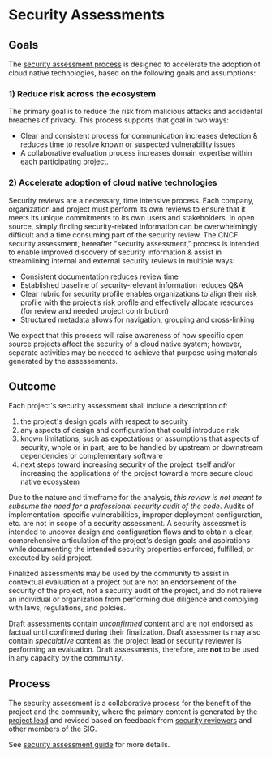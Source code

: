 # Security Assessments

## Goals

The [security assessment process](guide) is designed to accelerate the adoption of cloud native technologies, based on the following goals and assumptions:

### 1) Reduce risk across the ecosystem

The primary goal is to reduce the risk from malicious attacks and accidental breaches of privacy. This process supports that goal in two ways:

   * Clear and consistent process for communication increases detection & reduces time to resolve known or suspected vulnerability issues
   * A collaborative evaluation process increases domain expertise within each participating project.

### 2) Accelerate adoption of cloud native technologies

Security reviews are a necessary, time intensive process. Each company, organization and project must perform its own reviews to ensure that it meets its unique commitments to its own users and stakeholders.
In open source, simply finding security-related information can be overwhelmingly difficult and a time consuming part of the security review. The CNCF security assessment, hereafter "security assessment," process is intended to enable improved discovery of security information & assist in streamlining internal and external security reviews in multiple ways:

   * Consistent documentation reduces review time
   * Established baseline of security-relevant information reduces Q&A
   * Clear rubric for security profile enables organizations to align their risk profile with the project’s risk profile and effectively allocate resources (for review and needed project contribution)
   * Structured metadata allows for navigation, grouping and cross-linking

We expect that this process will raise awareness of how specific open source projects affect the security of a cloud native system; however, separate activities may be needed to achieve that purpose using materials generated by the assessements.

## Outcome

Each project's security assessment shall include a description of:
1. the project's design goals with respect to security
2. any aspects of design and configuration that could introduce risk
3. known limitations, such as expectations or assumptions that aspects of security, whole or in part, are to be handled by upstream or downstream dependencies or complementary software
4. next steps toward increasing security of the project itself and/or increasing the applications of the project toward a more secure cloud native ecosystem

Due to the nature and timeframe for the analysis, *this review is not meant to subsume the need for a professional security audit of the code*.  Audits of implementation-specific vulnerabilities, improper deployment configuration, etc. are not in scope of a security assessment.  A security assessmet is intended to uncover design and configuration flaws and to obtain a clear, comprehensive articulation of the project's design goals and aspirations while documenting the intended security properties enforced, fulfilled, or executed by said project.

Finalized assessments may be used by the community to assist in contextual evaluation of a  project but are not an endorsement of the security of the project, not a security audit of the project, and do not relieve an individual or organization from performing due diligence and complying with laws, regulations, and polcies.

Draft assessments contain *unconfirmed* content and are not endorsed as factual until confirmed during their finalization.  Draft assessments may also contain *speculative* content as the project lead or security reviewer is performing an evaluation.  Draft assessments, therefore, are **not** to be used in any capacity by the community.

## Process

The security assessment is a collaborative process for the benefit of the project and the community, where the primary content is generated by the [project lead](guide/project-lead.md) and revised based on feedback from [security reviewers](guide/security-reviewer.md) and other members of the SIG.

See [security assessment guide](guide) for more details.
